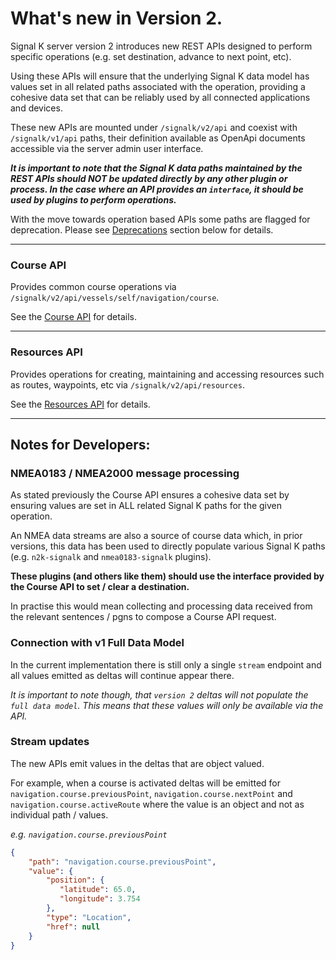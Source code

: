 # What's new in Version 2.

Signal K server version 2 introduces new REST APIs designed to perform specific operations (e.g. set destination, advance to next point, etc).

Using these APIs will ensure that the underlying Signal K data model has values set in all related paths associated with the operation, providing a cohesive data set that can be reliably used by all connected applications and devices.

These new APIs are mounted under `/signalk/v2/api` and coexist with `/signalk/v1/api` paths, their definition available as OpenApi documents accessible via the server admin user interface.

_**It is important to note that the Signal K data paths maintained by the REST APIs should NOT be updated directly by any other plugin or process. In the case where an API provides an `interface`, it should be used by plugins to perform operations.**_

With the move towards operation based APIs some paths are flagged for deprecation. Please see [Deprecations](#deprecations) section below for details.

---

### Course API

Provides common course operations via `/signalk/v2/api/vessels/self/navigation/course`.

See the [Course API](openapi/course_api.md) for details.

---

### Resources API

Provides operations for creating, maintaining and accessing resources such as routes, waypoints, etc via `/signalk/v2/api/resources`.

See the [Resources API](openapi/resources_api.md) for details.


---

## Notes for Developers:


### NMEA0183 / NMEA2000 message processing

As stated previously the Course API ensures a cohesive data set by ensuring values are set in ALL related Signal K paths for the given operation. 

An NMEA data streams are also a source of course data which, in prior versions, this data has been used to directly populate various Signal K paths (e.g. `n2k-signalk` and `nmea0183-signalk` plugins). 

**These plugins (and others like them) should use the interface provided by the Course API to set / clear a destination.**

In practise this would mean collecting and processing data received from the relevant sentences / pgns to compose a Course API request.


### Connection with v1 Full Data Model

In the current implementation there is still only a single `stream` endpoint and all values emitted as deltas will continue appear there.

_It is important to note though, that `version 2` deltas will not populate the `full data model`. This means that these values will only be available via the API._


### Stream updates

The new APIs emit values in the deltas that are object valued.

For example, when a course is activated deltas will be emitted for `navigation.course.previousPoint`, `navigation.course.nextPoint` and `navigation.course.activeRoute` where the value is an object and not as individual path / values. 

_e.g. `navigation.course.previousPoint`_
```JSON
{
    "path": "navigation.course.previousPoint",
    "value": {
        "position": {
           "latitude": 65.0,
           "longitude": 3.754
        },
        "type": "Location",
        "href": null
    }
}
```


